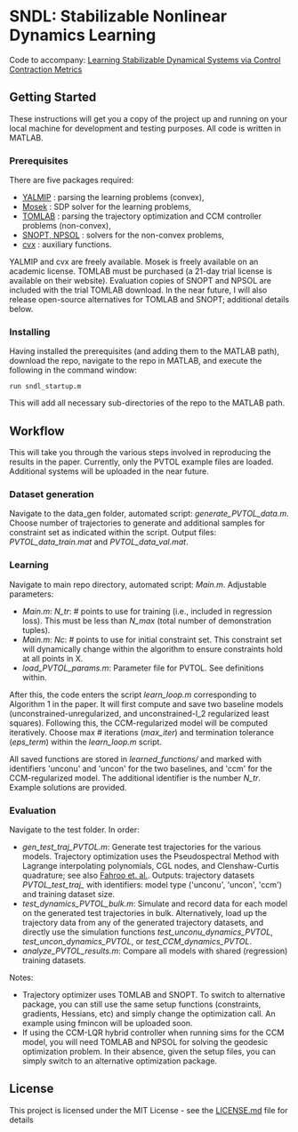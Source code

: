 # SNDL: Stabilizable Nonlinear Dynamics Learning

Code to accompany: [Learning Stabilizable Dynamical Systems via Control Contraction Metrics](https://arxiv.org/abs/1808.00113)

## Getting Started

These instructions will get you a copy of the project up and running on your local machine for development and testing purposes. All code is written in MATLAB.

### Prerequisites

There are five packages required: 
* [YALMIP](https://yalmip.github.io/) : parsing the learning problems (convex), 
* [Mosek](https://www.mosek.com/) : SDP solver for the learning problems, 
* [TOMLAB](https://tomopt.com/tomlab/) : parsing the trajectory optimization and CCM controller problems (non-convex), 
* [SNOPT, NPSOL](https://ccom.ucsd.edu/~optimizers/) : solvers for the non-convex problems,
* [cvx](http://cvxr.com/cvx/download/) : auxiliary functions. 

YALMIP and cvx are freely available. Mosek is freely available on an academic license. TOMLAB must be purchased (a 21-day trial license is available on their website). Evaluation copies of SNOPT and NPSOL are included with the trial TOMLAB download. In the near future, I will also release open-source alternatives for TOMLAB and SNOPT; additional details below. 

### Installing

Having installed the prerequisites (and adding them to the MATLAB path), download the repo, navigate to the repo in MATLAB, and execute the following in the command window:

```
run sndl_startup.m
```

This will add all necessary sub-directories of the repo to the MATLAB path.

## Workflow

This will take you through the various steps involved in reproducing the results in the paper. Currently, only the PVTOL example files are loaded. Additional systems will be uploaded in the near future.

### Dataset generation

Navigate to the data_gen folder, automated script: *generate_PVTOL_data.m*. Choose number of trajectories to generate and additional samples for constraint set as indicated within the script. Output files: *PVTOL_data_train.mat* and *PVTOL_data_val.mat*. 

### Learning

Navigate to main repo directory, automated script: *Main.m*. Adjustable parameters: 
* *Main.m*: *N_tr*: # points to use for training (i.e., included in regression loss). This must be less than *N_max* (total number of demonstration tuples).
* *Main.m*: *Nc*: # points to use for initial constraint set. This constraint set will dynamically change within the algorithm to ensure constraints hold at all points in X. 
* *load_PVTOL_params.m*: Parameter file for PVTOL. See definitions within.  

After this, the code enters the script *learn_loop.m* corresponding to Algorithm 1 in the paper. It will first compute and save two baseline models (unconstrained-unregularized, and unconstrained-l_2 regularized least squares). Following this, the CCM-regularized model will be computed iteratively. Choose max # iterations (*max_iter*) and termination tolerance (*eps_term*) within the *learn_loop.m* script.

All saved functions are stored in *learned_functions/* and marked with identifiers 'unconu' and 'uncon' for the two baselines, and 'ccm' for the CCM-regularized model. The additional identifier is the number *N_tr*. Example solutions are provided.

### Evaluation

Navigate to the test folder. In order:
* *gen_test_traj_PVTOL.m*: Generate test trajectories for the various models. Trajectory optimization uses the Pseudospectral Method with Lagrange interpolating polynomials, CGL nodes, and Clenshaw-Curtis quadrature; see also [Fahroo et. al.](https://arc-aiaa-org.stanford.idm.oclc.org/doi/pdfplus/10.2514/2.4862). Outputs: trajectory datasets *PVTOL_test_traj_* with identifiers: model type ('unconu', 'uncon', 'ccm') and training dataset size. 
* *test_dynamics_PVTOL_bulk.m*: Simulate and record data for each model on the generated test trajectories in bulk. Alternatively, load up the trajectory data from any of the generated trajectory datasets, and directly use the simulation functions *test_unconu_dynamics_PVTOL*, *test_uncon_dynamics_PVTOL*, or *test_CCM_dynamics_PVTOL*. 
* *analyze_PVTOL_results.m*: Compare all models with shared (regression) training datasets. 

Notes: 
* Trajectory optimizer uses TOMLAB and SNOPT. To switch to alternative package, you can still use the same setup functions (constraints, gradients, Hessians, etc) and simply change the optimization call. An example using fmincon will be uploaded soon. 
* If using the CCM-LQR hybrid controller when running sims for the CCM model, you will need TOMLAB and NPSOL for solving the geodesic optimization problem. In their absence, given the setup files, you can simply switch to an alternative optimization package. 

## License

This project is licensed under the MIT License - see the [LICENSE.md](LICENSE.md) file for details

